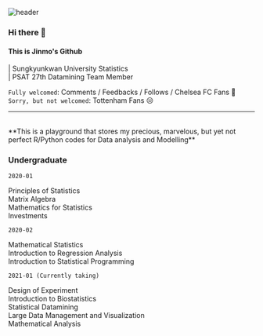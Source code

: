 ![header](https://capsule-render.vercel.app/api?type=slice&color=9999cc&height=300&section=header&text=Morcellinus&desc=whasssssssssup&fontSize=90&fontColor=ffffff&rotate=19&fontAlignY=40&fontAlign=60&descrotate=19)


### Hi there 👋

#### This is Jinmo's Github

| Sungkyunkwan University Statistics<br>
| PSAT 27th Datamining Team Member

`Fully welcomed`: Comments / Feedbacks / Follows / Chelsea FC Fans 💙<br>
`Sorry, but not welcomed`: Tottenham Fans 😒<br>
___
<br>
**This is a playground that stores my precious, marvelous, but yet not perfect R/Python codes for Data analysis and Modelling**

### Undergraduate

`2020-01`

Principles of Statistics<br>
Matrix Algebra<br>
Mathematics for Statistics<br>
Investments<br>

`2020-02`

Mathematical Statistics<br>
Introduction to Regression Analysis<br>
Introduction to Statistical Programming<br>

`2021-01 (Currently taking)`

Design of Experiment<br>
Introduction to Biostatistics<br>
Statistical Datamining<br>
Large Data Management and Visualization<br>
Mathematical Analysis


<!--
**morcellinus/Morcellinus** is a ✨ _special_ ✨ repository because its `README.md` (this file) appears on your GitHub profile.

Here are some ideas to get you started:

- 🔭 I’m currently working on ...
- 🌱 I’m currently learning ...
- 👯 I’m looking to collaborate on ...
- 🤔 I’m looking for help with ...
- 💬 Ask me about ...
- 📫 How to reach me: ...
- 😄 Pronouns: ...
- ⚡ Fun fact: ...'
- 
I'm currently working on
